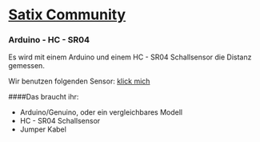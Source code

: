 # [Satix Community](http://www.satixcommunity.de)

### Arduino - HC - SR04

Es wird mit einem Arduino und einem HC - SR04 Schallsensor die Distanz gemessen. 

Wir benutzen folgenden Sensor: [klick mich](http://www.gearbest.com/development-boards/pp_58067.html?wid=21)

####Das braucht ihr:
- Arduino/Genuino, oder ein vergleichbares Modell
- HC - SR04 Schallsensor
- Jumper Kabel
